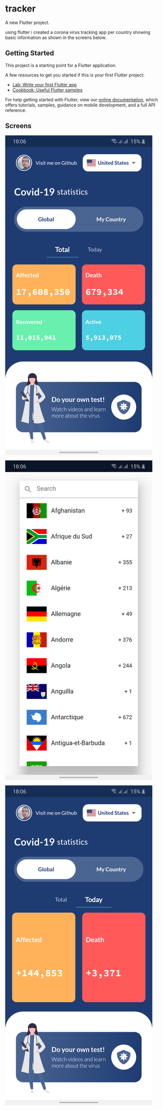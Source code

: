 # tracker

A new Flutter project.

using flutter i created a corona virus tracking app per country showing basic information as shown in the screens below.


## Getting Started

This project is a starting point for a Flutter application.

A few resources to get you started if this is your first Flutter project:

- [Lab: Write your first Flutter app](https://flutter.dev/docs/get-started/codelab)
- [Cookbook: Useful Flutter samples](https://flutter.dev/docs/cookbook)

For help getting started with Flutter, view our
[online documentation](https://flutter.dev/docs), which offers tutorials,
samples, guidance on mobile development, and a full API reference.

## Screens

![alt text](https://github.com/B-Houssam/CoronaTracker/blob/master/flutter_01.png?raw=true)


![alt text](https://github.com/B-Houssam/CoronaTracker/blob/master/flutter_02.png?raw=true)


![alt text](https://github.com/B-Houssam/CoronaTracker/blob/master/flutter_03.png?raw=true)
